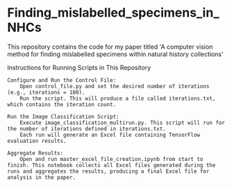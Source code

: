 # Finding_mislabelled_specimens_in_NHCs

This repository contains the code for my paper titled 'A computer vision method for finding mislabelled specimens within natural history collections'




Instructions for Running Scripts in This Repository

    Configure and Run the Control File:
        Open control_file.py and set the desired number of iterations (e.g., iterations = 100).
        Run the script. This will produce a file called iterations.txt, which contains the iteration count.

    Run the Image Classification Script:
        Execute image_classification_multirun.py. This script will run for the number of iterations defined in iterations.txt.
        Each run will generate an Excel file containing TensorFlow evaluation results.

    Aggregate Results:
        Open and run master_excel_file_creation.ipynb from start to finish. This notebook collects all Excel files generated during the runs and aggregates the results, producing a final Excel file for analysis in the paper.
   
